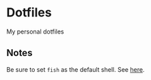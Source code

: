# Dotfiles

My personal dotfiles

## Notes

Be sure to set `fish` as the default shell. See [here](https://stackoverflow.com/questions/453236/how-to-set-my-default-shell-on-mac).
